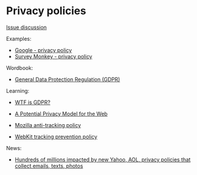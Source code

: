 # Privacy policies

[Issue discussion](https://github.com/joelparkerhenderson/social_network_plan/issues/21)

Examples:

* [Google - privacy policy](https://policies.google.com/privacy)
* [Survey Monkey - privacy policy](https://www.surveymonkey.com/mp/legal/privacy-policy)

Wordbook:

* [General Data Protection Regulation (GDPR)](http://eur-lex.europa.eu/legal-content/EN/TXT/?uri=uriserv:OJ.L_.2016.119.01.0001.01.ENG&toc=OJ:L:2016:119:FULL)

Learning:

* [WTF is GDPR?](https://techcrunch.com/2018/01/20/wtf-is-gdpr/)

* [A Potential Privacy Model for the Web](https://github.com/michaelkleber/privacy-model)

* [Mozilla anti-tracking policy](https://wiki.mozilla.org/Security/Anti_tracking_policy)

* [WebKit tracking prevention policy](https://webkit.org/tracking-prevention-policy/)

News:

* [Hundreds of millions impacted by new Yahoo, AOL, privacy policies that collect emails, texts, photos](https://www.theblaze.com/news/2018/04/15/hundreds-of-millions-impacted-by-new-yahoo-aol-privacy-policies-that-collect-emails-texts-photos)

